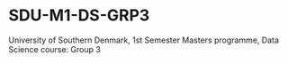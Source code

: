 # SDU-M1-DS-GRP3
University of Southern Denmark, 1st Semester Masters programme, Data Science course: Group 3
